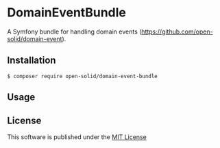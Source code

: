 # DomainEventBundle

A Symfony bundle for handling domain events (https://github.com/open-solid/domain-event).

## Installation

```console
$ composer require open-solid/domain-event-bundle
```

## Usage

## License

This software is published under the [MIT License](LICENSE)
